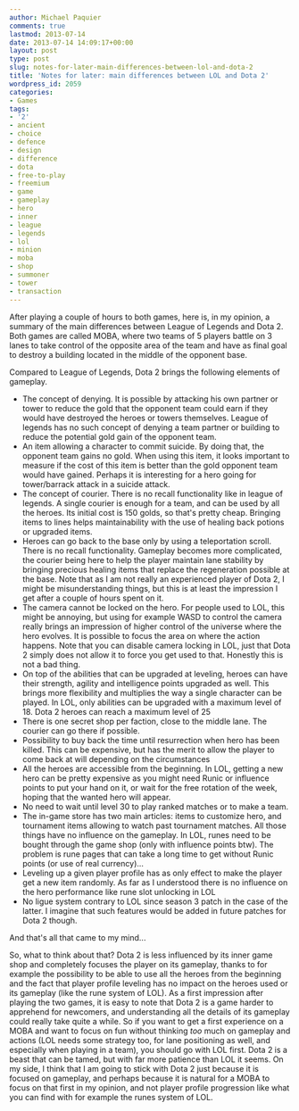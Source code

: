 ```yaml
---
author: Michael Paquier
comments: true
lastmod: 2013-07-14
date: 2013-07-14 14:09:17+00:00
layout: post
type: post
slug: notes-for-later-main-differences-between-lol-and-dota-2
title: 'Notes for later: main differences between LOL and Dota 2'
wordpress_id: 2059
categories:
- Games
tags:
- '2'
- ancient
- choice
- defence
- design
- difference
- dota
- free-to-play
- freemium
- game
- gameplay
- hero
- inner
- league
- legends
- lol
- minion
- moba
- shop
- summoner
- tower
- transaction
---
```


After playing a couple of hours to both games, here is, in my opinion, a summary of the main differences between League of Legends and Dota 2. Both games are called MOBA, where two teams of 5 players battle on 3 lanes to take control of the opposite area of the team and have as final goal to destroy a building located in the middle of the opponent base.

Compared to League of Legends, Dota 2 brings the following elements of gameplay.

  * The concept of denying. It is possible by attacking his own partner or tower to reduce the gold that the opponent team could earn if they would have destroyed the heroes or towers themselves. League of legends has no such concept of denying a team partner or building to reduce the potential gold gain of the opponent team.
  * An item allowing a character to commit suicide. By doing that, the opponent team gains no gold. When using this item, it looks important to measure if the cost of this item is better than the gold opponent team would have gained. Perhaps it is interesting for a hero going for tower/barrack attack in a suicide attack.
  * The concept of courier. There is no recall functionality like in league of legends. A single courier is enough for a team, and can be used by all the heroes. Its initial cost is 150 golds, so that's pretty cheap. Bringing items to lines helps maintainability with the use of healing back potions or upgraded items.
  * Heroes can go back to the base only by using a teleportation scroll. There is no recall functionality. Gameplay becomes more complicated, the courier being here to help the player maintain lane stability by bringing precious healing items that replace the regeneration possible at the base. Note that as I am not really an experienced player of Dota 2, I might be misunderstanding things, but this is at least the impression I get after a couple of hours spent on it.
  * The camera cannot be locked on the hero. For people used to LOL, this might be annoying, but using for example WASD to control the camera really brings an impression of higher control of the universe where the hero evolves. It is possible to focus the area on where the action happens. Note that you can disable camera locking in LOL, just that Dota 2 simply does not allow it to force you get used to that. Honestly this is not a bad thing.
  * On top of the abilities that can be upgraded at leveling, heroes can have their strength, agility and intelligence points upgraded as well. This brings more flexibility and multiplies the way a single character can be played. In LOL, only abilities can be upgraded with a maximum level of 18. Dota 2 heroes can reach a maximum level of 25
  * There is one secret shop per faction, close to the middle lane. The courier can go there if possible.
  * Possibility to buy back the time until resurrection when hero has been killed. This can be expensive, but has the merit to allow the player to come back at will depending on the circumstances
  * All the heroes are accessible from the beginning. In LOL, getting a new hero can be pretty expensive as you might need Runic or influence points to put your hand on it, or wait for the free rotation of the week, hoping that the wanted hero will appear.
  * No need to wait until level 30 to play ranked matches or to make a team.
  * The in-game store has two main articles: items to customize hero, and tournament items allowing to watch past tournament matches. All those things have no influence on the gameplay. In LOL, runes need to be bought through the game shop (only with influence points btw). The problem is rune pages that can take a long time to get without Runic points (or use of real currency)...
  * Leveling up a given player profile has as only effect to make the player get a new item randomly. As far as I understood there is no influence on the hero performance like rune slot unlocking in LOL
  * No ligue system contrary to LOL since season 3 patch in the case of the latter. I imagine that such features would be added in future patches for Dota 2 though.

And that's all that came to my mind...

So, what to think about that? Dota 2 is less influenced by its inner game shop and completely focuses the player on its gameplay, thanks to for example the possibility to be able to use all the heroes from the beginning and the fact that player profile leveling has no impact on the heroes used or its gameplay (like the rune system of LOL).
As a first impression after playing the two games, it is easy to note that Dota 2 is a game harder to apprehend for newcomers, and understanding all the details of its gameplay could really take quite a while. So if you want to get a first experience on a MOBA and want to focus on fun without thinking *too* much on gameplay and actions (LOL needs some strategy too, for lane positioning as well, and especially when playing in a team), you should go with LOL first. Dota 2 is a beast that can be tamed, but with far more patience than LOL it seems. On my side, I think that I am going to stick with Dota 2 just because it is focused on gameplay, and perhaps because it is natural for a MOBA to focus on that first in my opinion, and not player profile progression like what you can find with for example the runes system of LOL.


